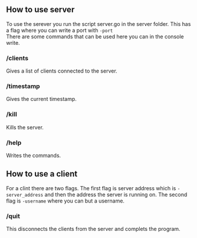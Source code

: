 ## How to use server
To use the serever you run the script server.go in the server folder. This has a flag where you can write a port with ```-port``` <br>
There are some commands that can be used here you can in the console write.
### /clients
Gives a list of clients connected to the server.
### /timestamp
Gives the current timestamp.
### /kill
Kills the server.
### /help
Writes the commands.

## How to use a client
For a clint there are two flags. The first flag is server address which is ```-server_address``` and then the address the server is running on. The second flag is ```-username``` where you can but a username.
### /quit
This disconnects the clients from the server and complets the program.
